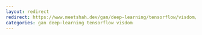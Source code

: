 ```yaml
---
layout: redirect 
redirect: https://www.meetshah.dev/gan/deep-learning/tensorflow/visdom/2017/04/01/3d-generative-adverserial-networks-for-volume-classification-and-generation.html
categories: gan deep-learning tensorflow visdom
---
```

